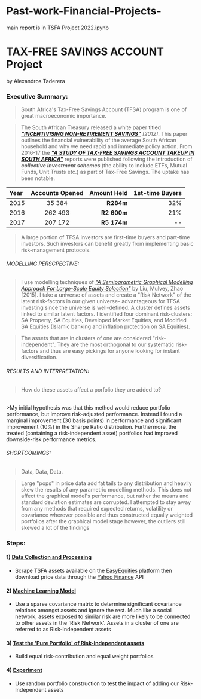# Past-work-Financial-Projects-

main report is in TSFA Project 2022.ipynb

# TAX-FREE SAVINGS ACCOUNT Project

by Alexandros Taderera

### Executive Summary:
> South Africa's Tax-Free Savings Account (TFSA) program is one of great macroeconomic importance. 

> The South African Treasury released a white paper titled [***"INCENTIVISING NON-RETIREMENT SAVINGS"***](http://www.treasury.gov.za/comm_media/press/2012/Incentivising%20non-retirement%20savings.pdf) *[2012]*. This paper outlines the financial vulnerability of the average South African household and why we need rapid and immediate policy action.
> From 2016-17 the [***"A STUDY OF TAX-FREE SAVINGS ACCOUNT TAKEUP IN SOUTH AFRICA"***](https://www.intellidex.co.za/wp-content/uploads/2017/07/TFSA-Survey-Report-2017-Live-Version-FINAL.pdf) reports were published following the introduction of ***collective investment schemes*** (the ability to include ETFs, Mutual Funds, Unit Trusts etc.) as part of Tax-Free Savings. The uptake has been notable.


|Year |Accounts Opened|Amount Held |1st-time Buyers|
|:-----|:----:|----:|----:|
|2015 |35 384 |**R284m** |32%|
|2016 |262 493 |**R2 600m** | 21% |
|2017 |207 172|**R5 174m**| --|

> A large portion of TFSA investors are first-time buyers and part-time investors. Such investors can benefit greatly from implementing basic risk-management protocols.


###### MODELLING PERSCPECTIVE: 
>  I use modelling techniques of [*"A Semiparametric Graphical Modelling Approach For Large-Scale Equity Selection"*](https://doi.org/10.1080/14697688.2015.1101149) by Liu, Mulvey, Zhao [2015]. I take a universe of assets and create a "Risk Network" of the latent risk-factors in our given universe- advantageous for TFSA investing since the universe is well-defined. A cluster defines assets linked to similar latent factors. I identified four dominant risk-clusters: SA Property, SA Equities, Developed Market Equities, and Modified SA Equities (Islamic banking and inflation protection on SA Equities). 

>The assets that are in clusters of one are considered "risk-independent". They are the most orthogonal to our systematic risk-factors and thus are easy pickings for anyone looking for instant diversification.



###### RESULTS AND INTERPRETATION: 
>How do these assets affect a porfolio they are added to?
<br /> 
>My initial hypothesis was that this method would reduce portfolio performance, but improve risk-adjusted performance. Instead I found a marginal improvement (30 basis points) in performance and significant improvement (10%) in the Sharpe Ratio distribution. Furthermore, the treated (containing a risk-independent asset) portfolios had improved downside-risk performance metrics.
<br /> 

###### SHORTCOMINGS:
>Data, Data, Data. 

>Large "pops" in price data add fat tails to any distribution and heavily skew the results of any parametric modelling methods. This does not affect the graphical model's performance, but rather the means and standard deviation estimates are corrupted. I attempted to stay away from any methods that required expected returns, volatility or covariance wherever possible and thus constructed equally weighted portfolios after the graphical model stage however, the outliers still skewed a lot of the findings


### Steps:
#### 1)  [Data Collection and Processing](#0)
- Scrape TSFA assets available on the [EasyEquities](https://etfs.easyequities.co.za/finder) platform then download price data through the [Yahoo Finance](https://finance.yahoo.com) API

#### 2) [Machine Learning Model](#1)
- Use a sparse covariance matrix to determine significant covariance relations amongst assets and ignore the rest. Much like a social network, assets exposed to similar risk are more likely to be connected to other assets in the 'Risk Network'. Assets in a cluster of one are referred to as Risk-Independent assets

#### 3)  [Test the 'Pure Portfolio' of Risk-Independent assets](#2)
- Build equal risk-contribution and equal weight portfolios

#### 4) [Experiment](#3)
- Use random portfolio construction to test the impact of adding our Risk-Independent assets
